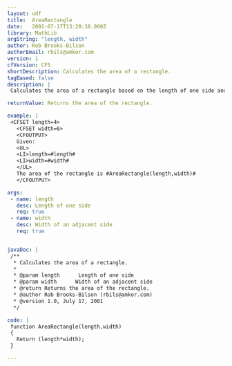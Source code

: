 ```yaml
---
layout: udf
title:  AreaRectangle
date:   2001-07-17T13:20:38.000Z
library: MathLib
argString: "length, width"
author: Rob Brooks-Bilson
authorEmail: rbils@amkor.com
version: 1
cfVersion: CF5
shortDescription: Calculates the area of a rectangle.
tagBased: false
description: |
 Calculates the area of a rectangle based on the length of one side and the width of an adjacent side.

returnValue: Returns the area of the rectangle.

example: |
 <CFSET length=4>
   <CFSET width=6>
   <CFOUTPUT>
   Given:
   <UL>
   <LI>length=#length#
   <LI>width=#width#
   </UL>
   The area of the rectangle is #AreaRectangle(length,width)#
   </CFOUTPUT>

args:
 - name: length
   desc: Length of one side
   req: true
 - name: width
   desc: Width of an adjacent side
   req: true


javaDoc: |
 /**
  * Calculates the area of a rectangle.
  * 
  * @param length      Length of one side 
  * @param width      Width of an adjacent side 
  * @return Returns the area of the rectangle. 
  * @author Rob Brooks-Bilson (rbils@amkor.com) 
  * @version 1.0, July 17, 2001 
  */

code: |
 function AreaRectangle(length,width)
 {
   Return (length*width);
 }

---
```



